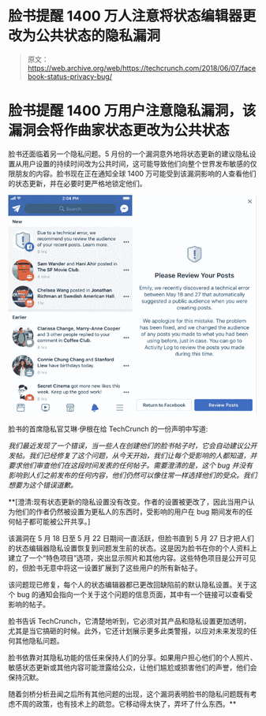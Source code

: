 # 脸书提醒 1400 万人注意将状态编辑器更改为公共状态的隐私漏洞 

> 原文：<https://web.archive.org/web/https://techcrunch.com/2018/06/07/facebook-status-privacy-bug/>

# 脸书提醒 1400 万用户注意隐私漏洞，该漏洞会将作曲家状态更改为公共状态

脸书还面临着另一个隐私问题。5 月份的一个漏洞意外地将状态更新的建议隐私设置从用户设置的持续时间改为公共时间，这可能导致他们向整个世界发布敏感的仅限朋友的内容。脸书现在正在通知全球 1400 万可能受到该漏洞影响的人查看他们的状态更新，并在必要时更严格地锁定他们。

![](img/06a989588728cfbffab27d995faf01b0.png)

脸书的首席隐私官艾琳·伊根在给 TechCrunch 的一份声明中写道:

*我们最近发现了一个错误，当一些人在创建他们的脸书帖子时，它会自动建议公开发帖。我们已经修复了这个问题，从今天开始，我们让每个受影响的人都知道，并要求他们审查他们在这段时间发表的任何帖子。需要澄清的是，这个 bug 并没有影响到人们之前发布的任何内容，他们仍然可以像往常一样选择他们的受众。我们想要为这个错误道歉。*

 **[澄清:现有状态更新的隐私设置没有改变。作者的设置被更改了，因此当用户认为他们的作者仍然被设置为更私人的东西时，受影响的用户在 bug 期间发布的任何帖子都可能被公开共享。]

该漏洞在 5 月 18 日至 5 月 22 日期间一直活跃，但脸书直到 5 月 27 日才把人们的状态编辑器隐私设置恢复到问题发生前的状态。这是因为脸书在你的个人资料上建立了一个“特色项目”选项，突出显示照片和其他内容。这些特色项目是公开可见的，但脸书无意中将这一设置扩展到了这些用户的所有新帖子。

该问题现已修复，每个人的状态编辑器都已更改回缺陷前的默认隐私设置。关于这个 bug 的通知会指向一个关于这个问题的信息页面，其中有一个链接可以查看受影响的帖子。

脸书告诉 TechCrunch，它清楚地听到，它必须对其产品和隐私设置更加透明，尤其是当它搞砸的时候。此外，它还计划展示更多此类警报，以应对未来发现的任何其他隐私问题。

脸书依靠对其隐私功能的信任来保持人们的分享。如果用户担心他们的个人照片、敏感状态更新或其他内容可能泄露给公众，让他们尴尬或损害他们的声誉，他们会保持沉默。

随着剑桥分析丑闻之后所有其他问题的出现，这个漏洞表明脸书的隐私问题既有考虑不周的政策，也有技术上的疏忽。它移动得太快了，弄坏了什么东西。**